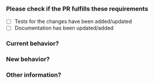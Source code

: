 ### Please check if the PR fulfills these requirements

<!-- Make sure to review each item in the checklist and check it off once you have completed it, if applicable. -->

* [ ] Tests for the changes have been added/updated
* [ ] Documentation has been updated/added

### Current behavior?

<!-- Describe the current behavior of the code before your changes. Provide context and details that explain the existing functionality or issues. -->

### New behavior?

<!-- Describe the new behavior or changes introduced by this PR. Explain how your changes improve or modify the existing functionality. -->


### Other information?

<!-- Add any additional information that reviewers might need to understand your changes. This could include relevant issues, links to related PRs, or any other context. -->
